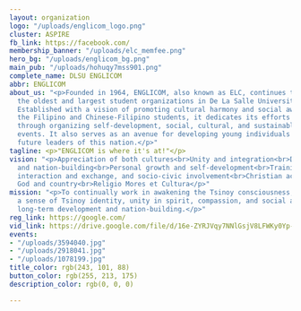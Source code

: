 ```yaml
---
layout: organization
logo: "/uploads/englicom_logo.png"
cluster: ASPIRE
fb_link: https://facebook.com/
membership_banner: "/uploads/elc_memfee.png"
hero_bg: "/uploads/englicom_bg.png"
main_pub: "/uploads/hohuqy7mss901.png"
complete_name: DLSU ENGLICOM
abbr: ENGLICOM
about_us: "<p>Founded in 1964, ENGLICOM, also known as ELC, continues to be one of
  the oldest and largest student organizations in De La Salle University - Manila.
  Established with a vision of promoting cultural harmony and social awareness among
  the Filipino and Chinese-Filipino students, it dedicates its efforts in nation-building
  through organizing self-development, social, cultural, and sustainable socio-civic
  events. It also serves as an avenue for developing young individuals to become the
  future leaders of this nation.</p>"
tagline: <p>"ENGLICOM is where it's at!"</p>
vision: "<p>Appreciation of both cultures<br>Unity and integration<br>Dedicated service
  and nation-building<br>Personal growth and self-development<br>Training, social
  interaction and exchange, and socio-civic involvement<br>Christian achievers for
  God and country<br>Religio Mores et Cultura</p>"
mission: "<p>To continually work in awakening the Tsinoy consciousness, instilling
  a sense of Tsinoy identity, unity in spirit, compassion, and social awareness through
  long-term development and nation-building.</p>"
reg_link: https://google.com/
vid_link: https://drive.google.com/file/d/16e-ZYRJVqy7NNlGsjV8LFWKy0Yp-gDnP/preview
events:
- "/uploads/3594040.jpg"
- "/uploads/2918041.jpg"
- "/uploads/1078199.jpg"
title_color: rgb(243, 101, 88)
button_color: rgb(255, 213, 175)
description_color: rgb(0, 0, 0)

---
```

